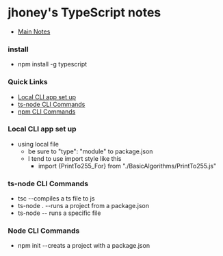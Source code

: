 # jhoney's TypeScript notes #
* [Main Notes](../README.md#quick-links)

### install ###
* npm install -g typescript

### Quick Links ###
* [Local CLI app set up](#js_local_cli_set_up)
* [ts-node CLI Commands](#ts-node_cli_commands)
* [npm CLI Commands](#npm_cli_commands)

### Local CLI app set up ###
* using local file 
    - be sure to "type": "module" to package.json
    - I tend to use import style like this
        - import {PrintTo255_For} from "./BasicAlgorithms/PrintTo255.js"


<a name="js_local_cli_set_up"></a>

### ts-node CLI Commands ###
* tsc <filename> --compiles a ts file to js
* ts-node .   --runs a project from a package.json
* ts-node <fileName> -- runs a specific file
<a name="ts-node_cli_commands"></a>

### Node CLI Commands ###
* npm init   --creats a project with a package.json
<a name="npm_cli_commands"></a>
